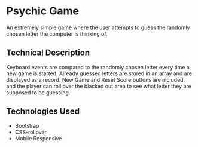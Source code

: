 # Psychic Game

An extremely simple game where the user attempts to guess the randomly chosen letter the computer is thinking of.

## Technical Description

Keyboard events are compared to the randomly chosen letter every time a new game is started.  Already guessed letters are stored in an array and are displayed as a record.  New Game and Reset Score buttons are included, and the player can roll over the blacked out area to see what letter they are supposed to be guessing.

## Technologies Used
* Bootstrap
* CSS-rollover
* Mobile Responsive
